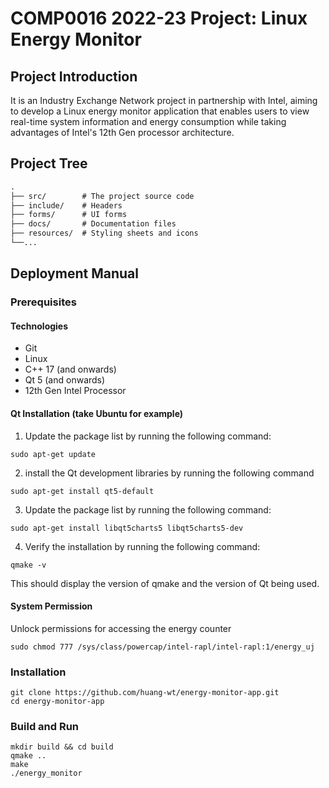 # COMP0016 2022-23 Project: Linux Energy Monitor

## Project Introduction
It is an Industry Exchange Network project in partnership with Intel, aiming to develop a Linux energy monitor application that enables users to view real-time system information and energy consumption while taking advantages of Intel's 12th Gen processor architecture.

## Project Tree
```txt
.
├── src/        # The project source code
├── include/    # Headers
├── forms/      # UI forms
├── docs/       # Documentation files
├── resources/  # Styling sheets and icons
└──...
```

## Deployment Manual
### Prerequisites
#### Technologies
- Git
- Linux
- C++ 17 (and onwards)
- Qt 5 (and onwards)
- 12th Gen Intel Processor
#### Qt Installation (take Ubuntu for example)
1. Update the package list by running the following command:
```shell
sudo apt-get update
```
2. install the Qt development libraries by running the following command
```shell
sudo apt-get install qt5-default
```
3. Update the package list by running the following command:
```shell
sudo apt-get install libqt5charts5 libqt5charts5-dev
```
4. Verify the installation by running the following command:
```shell
qmake -v
```
This should display the version of qmake and the version of Qt being used.

#### System Permission
Unlock permissions for accessing the energy counter
```shell
sudo chmod 777 /sys/class/powercap/intel-rapl/intel-rapl:1/energy_uj
```

### Installation
```shell
git clone https://github.com/huang-wt/energy-monitor-app.git
cd energy-monitor-app
```

### Build and Run
```shell
mkdir build && cd build
qmake ..
make
./energy_monitor
```
